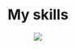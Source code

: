 <h1 align="center">My skills</h1>
<p align="center">
    <img src="https://skillicons.dev/icons?i=cpp,linux,bash,java,nodejs,html,css,sass,js,kotlin,androidstudio,arduino,raspberrypi,vscode,github,git,mysql,gulp,nginx,py&perline=10"/>
</p>